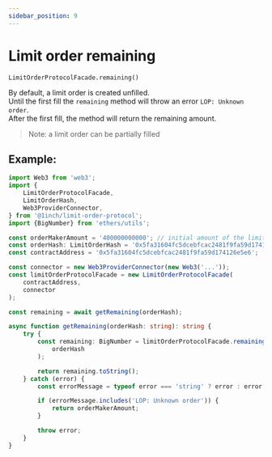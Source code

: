 ```yaml
---
sidebar_position: 9
---
```


# Limit order remaining

`LimitOrderProtocolFacade.remaining()`

By default, a limit order is created unfilled.  
Until the first fill the `remaining` method will throw an error `LOP: Unknown order`.  
After the first fill, the method will return the remaining amount.

> Note: a limit order can be partially filled

## Example:

```typescript
import Web3 from 'web3';
import {
    LimitOrderProtocolFacade,
    LimitOrderHash,
    Web3ProviderConnector,
} from '@1inch/limit-order-protocol';
import {BigNumber} from 'ethers/utils';

const orderMakerAmount = '400000000000'; // initial amount of the limit order
const orderHash: LimitOrderHash = '0x5fa31604fc5dcebfcac2481f9fa59d174126e5e6';
const contractAddress = '0x5fa31604fc5dcebfcac2481f9fa59d174126e5e6';

const connector = new Web3ProviderConnector(new Web3('...'));
const limitOrderProtocolFacade = new LimitOrderProtocolFacade(
    contractAddress,
    connector
);

const remaining = await getRemaining(orderHash);

async function getRemaining(orderHash: string): string {
    try {
        const remaining: BigNumber = limitOrderProtocolFacade.remaining(
            orderHash
        );

        return remaining.toString();
    } catch (error) {
        const errorMessage = typeof error === 'string' ? error : error.message;

        if (errorMessage.includes('LOP: Unknown order')) {
            return orderMakerAmount;
        }

        throw error;
    }
}
```
